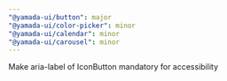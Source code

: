```yaml
---
"@yamada-ui/button": major
"@yamada-ui/color-picker": minor
"@yamada-ui/calendar": minor
"@yamada-ui/carousel": minor
---
```


Make aria-label of IconButton mandatory for accessibility
